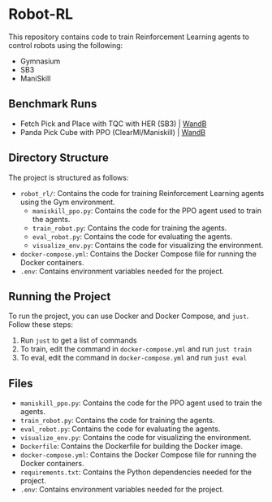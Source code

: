 # Robot-RL

This repository contains code to train Reinforcement Learning agents to control robots using the following:
* Gymnasium
* SB3
* ManiSkill

## Benchmark Runs
* Fetch Pick and Place with TQC with HER (SB3) | [WandB](https://wandb.ai/peanut-robotics/fetch-pick-and-place/workspace?nw=nwuserashisghosh)
* Panda Pick Cube with PPO (ClearMl/Maniskill) | [WandB](https://wandb.ai/peanut-robotics/maniskill-ppo/workspace?nw=nwuserashisghosh)

## Directory Structure

The project is structured as follows:

- `robot_rl/`: Contains the code for training Reinforcement Learning agents using the Gym environment.
  - `maniskill_ppo.py`: Contains the code for the PPO agent used to train the agents.
  - `train_robot.py`: Contains the code for training the agents.
  - `eval_robot.py`: Contains the code for evaluating the agents.
  - `visualize_env.py`: Contains the code for visualizing the environment.
- `docker-compose.yml`: Contains the Docker Compose file for running the Docker containers.
- `.env`: Contains environment variables needed for the project.

## Running the Project

To run the project, you can use Docker and Docker Compose, and `just`. Follow these steps:

1. Run `just` to get a list of commands
2. To train, edit the command in `docker-compose.yml` and run `just train`
3. To eval, edit the command in `docker-compose.yml` and run `just eval`

## Files

- `maniskill_ppo.py`: Contains the code for the PPO agent used to train the agents.
- `train_robot.py`: Contains the code for training the agents.
- `eval_robot.py`: Contains the code for evaluating the agents.
- `visualize_env.py`: Contains the code for visualizing the environment.
- `Dockerfile`: Contains the Dockerfile for building the Docker image.
- `docker-compose.yml`: Contains the Docker Compose file for running the Docker containers.
- `requirements.txt`: Contains the Python dependencies needed for the project.
- `.env`: Contains environment variables needed for the project.

